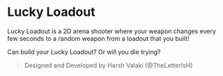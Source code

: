 # Lucky Loadout

Lucky Loadout is a 2D arena shooter where your weapon changes every few seconds to a random weapon from a loadout that you built! 

Can build your Lucky Loadout? Or will you die trying?
 
> Designed and Developed by Harsh Valaki (@TheLetterIsH)
